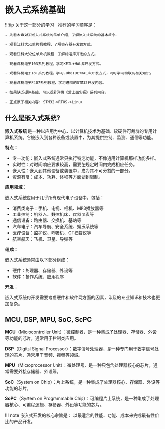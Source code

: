 # 嵌入式系统基础

!!!tip
    关于这一部分的学习，推荐的学习顺序是：

    - 先看本章对于嵌入式系统的简单介绍，了解嵌入式系统的基本概念。

    - 观看江科大51单片机教程，了解寄存器开发的方式。

    - 观看江科大32位单片机教程，了解标准库开发的方式。

    - 观看洋桃电子103系列教程，学习KEIL+HAL库开发方式。

    - 观看洋桃电子IoT系列教程，学习CubeIDE+HAL库开发方式，同时学习物联网相关知识。

    - 观看洋桃电子F407系列教程，学习进阶的STM32开发内容。

    - 如果缺乏硬件基础，可以观看洋桃《爱上面包板》系列内容。

    - 正点原子相关内容: STM32->RTOS->Linux

## 什么是嵌入式系统?

**嵌入式系统** 是一种以应用为中心、以计算机技术为基础、软硬件可裁剪的专用计算机系统。它被嵌入到各种设备或装置中，为其提供控制、监测、通信等功能。

**特点：**

* 专一功能：嵌入式系统通常只执行特定功能，不像通用计算机那样功能多样。
* 实时性：对时间响应要求较高，需要在规定时间内完成相应任务。
* 嵌入性：嵌入到其他设备或装置中，成为其不可分割的一部分。
* 资源有限：成本、功耗、体积等方面受到限制。

**应用领域：**

嵌入式系统应用于几乎所有现代电子设备中，包括：

* 消费类电子：手机、电视、相机、MP3播放器等
* 工业控制：机器人、数控机床、仪器仪表等
* 通信设备：路由器、交换机、基站等
* 汽车电子：汽车导航、安全系统、娱乐系统等
* 医疗设备：监护仪、呼吸机、CT扫描仪等
* 航空航天：飞机、卫星、导弹等

**组成：**

嵌入式系统通常由以下部分组成：

* 硬件：处理器、存储器、外设等
* 软件：操作系统、应用程序

**开发：**

嵌入式系统的开发需要考虑硬件和软件两方面的因素，涉及的专业知识和技术也更加复杂。

## MCU, DSP, MPU, SoC, SoPC

**MCU**（Microcontroller Unit）：微控制器，是一种集成了处理器、存储器、外设等功能的芯片，通常用于控制类应用。

**DSP**（Digital Signal Processor）：数字信号处理器，是一种专门用于数字信号处理的芯片，通常用于音频、视频等领域。

**MPU**（Microprocessor Unit）：微处理器，是一种只包含处理器核心的芯片，通常需要外接存储器、外设等。

**SoC**（System on Chip）：片上系统，是一种集成了处理器核心、存储器、外设等功能的芯片。

**SoPC**（System on Programmable Chip）：可编程片上系统，是一种集成了处理器核心、可编程逻辑、存储器、外设等功能的芯片。

!!! note
    嵌入式开发的核心宗旨是：
    以最适合的性能、功能、成本来完成最有性价比的产品开发。




